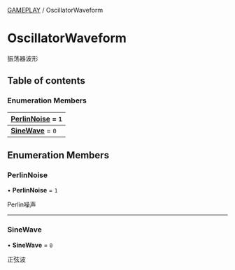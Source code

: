 [GAMEPLAY](../groups/GAMEPLAY.GAMEPLAY.md) / OscillatorWaveform

# OscillatorWaveform <Badge type="tip" text="Enumeration" /> <Score text="OscillatorWaveform" />

振荡器波形

## Table of contents

### Enumeration Members <Score text="Enumeration" /> 
| **[PerlinNoise](mw.OscillatorWaveform.md#perlinnoise)** = ``1``  |
| :----- |
| **[SineWave](mw.OscillatorWaveform.md#sinewave)** = ``0`` |

## Enumeration Members

### PerlinNoise <Score text="PerlinNoise" /> 

• **PerlinNoise** = ``1``

Perlin噪声

___

### SineWave <Score text="SineWave" /> 

• **SineWave** = ``0``

正弦波
